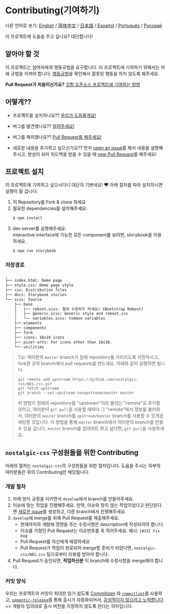 # Contributing(기여하기)

다른 언어로 보기: 
[English](CONTRIBUTING.md) / [简体中文](.github/CONTRIBUTING-zh-CN.md) / [日本語](.github/CONTRIBUTING-jp.md) / [Español](.github/CONTRIBUTING-es.md) / [Português](.github/CONTRIBUTING-pt-BR.md) / [Русский](.github/CONTRIBUTING-ru.md)

이 프로젝트에 도움을 주고 싶나요? 대단합니다!

## 알아야 할 것

이 프로젝트는 참여자에게 행동규범을 요구합니다. 이 프로젝트에 기여하기 위해서는 아래 규범을 지켜야 합니다. [행동규범][code-of-conduct]을 확인해서 잘못된 행동을 하지 않도록 해주세요.

**Pull Request가 처음이신가요?**
[깃헙 오픈소스 프로젝트에 기여하는 방법][egghead]

## 어떻게??

* 프로젝트를 설치하나요??
  [우리가 도와줄게요!](#project-setup)

* 버그를 발견했나요??
  [알려주세요!][new-issue]

* 버그를 패치했나요??
  [Pull Request를 해주세요!][new-pr]

* 새로운 내용을 추가하고 싶으신가요??
  먼저 [open an issue][new-issue]를 해서 내용을 설명해주시고, 완성이 되어 피드백을 받을 수 있을 때 [new Pull Request][new-pr]를 해주세요!

## 프로젝트 설치

이 프로젝트에 기여하고 싶으시다니 대단히 기쁘네요! ❤️ 아래 절차를 따라 설치하시면 실행이 될 겁니다:

1. 이 Repository를 Fork & clone 하세요
2. 필요한 dependencies를 설치해주세요:
    ```sh
    $ npm install
    ```
3. dev server를 실행해주세요:  
    interactive interface에 가능한 모든 component를 보려면, storybook을 이용하세요.
    ```sh
    $ npm run storybook
    ```

### 저장경로
```sh
.
├── index.html: Demo page
├── style.css: Demo page style
├── css: Distribution files
├── docs: Storybook stories
└── scss: Source
    ├── base
    │   ├── reboot.scss: 절대 수정하지 마세요! (Bootstrap Reboot)
    │   ├── generic.scss: Generic style and reboot.css
    │   └── variables.scss: Common variables
    ├── elements
    ├── components
    ├── form
    ├── icons: 16x16 icons
    ├── pixel-arts: For icons other than 16x16.
    └── utilities
```

> Tip: 여러분의 `master` branch가 원래 repository를 가리키도록 지정하시고, fork한 곳의 branch에서 pull requests를 만드세요. 아래와 같이 실행하면 됩니다:
>
> ```
> git remote add upstream https://github.com/nostalgic-css/NES.css.git
> git fetch upstream
> git branch --set-upstream-to=upstream/master master
> ```
>
> 위 방법이 원래의 repository를 "upstream"이라 불리는 "remote"로 추가할 것이고, 여러분이 `git pull`을 사용할 때마다 그 "remote"에서 정보를 불러와서, 여러분의 `master` branch를 `upstream/master` branch를 사용할 수 있게끔 세팅할 것입니다. 이 방법을 통해 `master` branch에서 여러분의 branch를 만들 수 있을 겁니다. `master` branch를 업데이트 하고 싶다면, `git pull`을 사용하세요.

## `nostalgic-css` 구성원들을 위한 Contributing

아래의 절차는 `nostalgic-css`의 구성원들을 위한 절차입니다. 도움을 주시는 외부의 여러분들은 위의 Contributing만 해당됩니다.

### 개발 절차

1. 아래 양식 규정을 지키면서 `develop`에서 branch를 만들어주세요.
2. 이슈에 맞는 작업을 진행해주세요. 만약, 이슈와 맞지 않는 작업이었다고 판단된다면 [새로운 issue][new-issue]를 생성하고, 다른 branch에서 진행해주세요.
3. `develop`에 merge를 위해 Pull Request를 제출해주세요.
    * 현재까지의 개발에 영향을 주는 수정사항은 description에 작성되어야 합니다.
    * 이슈를 가졌던 Pull Request는 이슈번호를 꼭 적어주세요. 예시: `[#33] Fix bug`
    * Pull Request를 자신에게 배정하세요
    * Pull Request가 작업이 완료되어 merge할 준비가 되었다면, `nostalgic-css/NES.css` 팀으로부터 리뷰를 받아야 합니다.
4. Pull Request가 승인되면, **작업하신분** 이 branch에 수정사항을 merge해야 합니다.

### 커밋 양식

우리는 프로젝트의 커밋이 최대한 읽기 쉽도록 [Commitizen][commitizen] 와 [`commitlint`][commitlint]를 사용하고, [`semantic-release`][semantic-release]를 통해 출시가 자동화되어서, [감성적이지 않으려고 노력합니다][sentimental-versioning].
=> 개발자 임의대로 출시 버전을 지정하지 않도록 한다는 의미입니다.





[code-of-conduct]: CODE_OF_CONDUCT.md
[commitizen]: https://github.com/commitizen/cz-cli
[commitlint]: [https://github.com/marionebl/commitlint]
[egghead]: https://egghead.io/series/how-to-contribute-to-an-open-source-project-on-github
[new-issue]: https://github.com/nostalgic-css/NES.css/issues/new/choose
[new-pr]: https://github.com/nostalgic-css/NES.css/compare/develop...develop
[semantic-release]: https://github.com/semantic-release/semantic-release
[sentimental-versioning]: http://sentimentalversioning.org/
